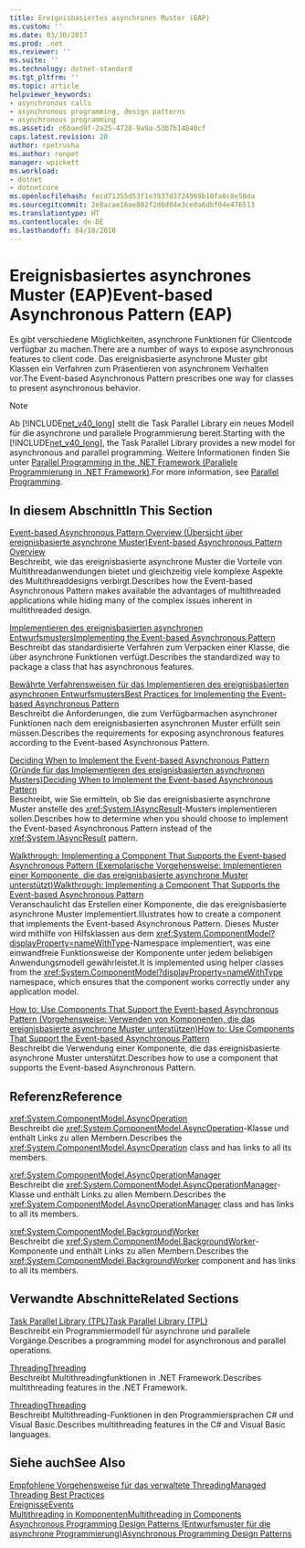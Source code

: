 ```yaml
---
title: Ereignisbasiertes asynchrones Muster (EAP)
ms.custom: ''
ms.date: 03/30/2017
ms.prod: .net
ms.reviewer: ''
ms.suite: ''
ms.technology: dotnet-standard
ms.tgt_pltfrm: ''
ms.topic: article
helpviewer_keywords:
- asynchronous calls
- asynchronous programming, design patterns
- asynchronous programming
ms.assetid: c6baed9f-2a25-4728-9a9a-53b7b14840cf
caps.latest.revision: 20
author: rpetrusha
ms.author: ronpet
manager: wpickett
ms.workload:
- dotnet
- dotnetcore
ms.openlocfilehash: fecd71355d53f1e3937d3724569b10fa0c8e50da
ms.sourcegitcommit: 2e8acae16ae802f2d6d04e3ce0a6dbf04e476513
ms.translationtype: HT
ms.contentlocale: de-DE
ms.lasthandoff: 04/18/2018
---
```

# <a name="event-based-asynchronous-pattern-eap"></a><span data-ttu-id="e4d9a-102">Ereignisbasiertes asynchrones Muster (EAP)</span><span class="sxs-lookup"><span data-stu-id="e4d9a-102">Event-based Asynchronous Pattern (EAP)</span></span>
<span data-ttu-id="e4d9a-103">Es gibt verschiedene Möglichkeiten, asynchrone Funktionen für Clientcode verfügbar zu machen.</span><span class="sxs-lookup"><span data-stu-id="e4d9a-103">There are a number of ways to expose asynchronous features to client code.</span></span> <span data-ttu-id="e4d9a-104">Das ereignisbasierte asynchrone Muster gibt Klassen ein Verfahren zum Präsentieren von asynchronem Verhalten vor.</span><span class="sxs-lookup"><span data-stu-id="e4d9a-104">The Event-based Asynchronous Pattern prescribes one way for classes to present asynchronous behavior.</span></span>  
  
> [!NOTE]
>  <span data-ttu-id="e4d9a-105">Ab [!INCLUDE[net_v40_long](../../../includes/net-v40-long-md.md)] stellt die Task Parallel Library ein neues Modell für die asynchrone und parallele Programmierung bereit.</span><span class="sxs-lookup"><span data-stu-id="e4d9a-105">Starting with the [!INCLUDE[net_v40_long](../../../includes/net-v40-long-md.md)], the Task Parallel Library provides a new model for asynchronous and parallel programming.</span></span> <span data-ttu-id="e4d9a-106">Weitere Informationen finden Sie unter [Parallel Programming in the .NET Framework (Parallele Programmierung in .NET Framework)](../../../docs/standard/parallel-programming/index.md).</span><span class="sxs-lookup"><span data-stu-id="e4d9a-106">For more information, see [Parallel Programming](../../../docs/standard/parallel-programming/index.md).</span></span>  
  
## <a name="in-this-section"></a><span data-ttu-id="e4d9a-107">In diesem Abschnitt</span><span class="sxs-lookup"><span data-stu-id="e4d9a-107">In This Section</span></span>  
 [<span data-ttu-id="e4d9a-108">Event-based Asynchronous Pattern Overview (Übersicht über ereignisbasierte asynchrone Muster)</span><span class="sxs-lookup"><span data-stu-id="e4d9a-108">Event-based Asynchronous Pattern Overview</span></span>](../../../docs/standard/asynchronous-programming-patterns/event-based-asynchronous-pattern-overview.md)  
 <span data-ttu-id="e4d9a-109">Beschreibt, wie das ereignisbasierte asynchrone Muster die Vorteile von Multithreadanwendungen bietet und gleichzeitig viele komplexe Aspekte des Multithreaddesigns verbirgt.</span><span class="sxs-lookup"><span data-stu-id="e4d9a-109">Describes how the Event-based Asynchronous Pattern makes available the advantages of multithreaded applications while hiding many of the complex issues inherent in multithreaded design.</span></span>  
  
 [<span data-ttu-id="e4d9a-110">Implementieren des ereignisbasierten asynchronen Entwurfsmusters</span><span class="sxs-lookup"><span data-stu-id="e4d9a-110">Implementing the Event-based Asynchronous Pattern</span></span>](../../../docs/standard/asynchronous-programming-patterns/implementing-the-event-based-asynchronous-pattern.md)  
 <span data-ttu-id="e4d9a-111">Beschreibt das standardisierte Verfahren zum Verpacken einer Klasse, die über asynchrone Funktionen verfügt.</span><span class="sxs-lookup"><span data-stu-id="e4d9a-111">Describes the standardized way to package a class that has asynchronous features.</span></span>  
  
 [<span data-ttu-id="e4d9a-112">Bewährte Verfahrensweisen für das Implementieren des ereignisbasierten asynchronen Entwurfsmusters</span><span class="sxs-lookup"><span data-stu-id="e4d9a-112">Best Practices for Implementing the Event-based Asynchronous Pattern</span></span>](../../../docs/standard/asynchronous-programming-patterns/best-practices-for-implementing-the-event-based-asynchronous-pattern.md)  
 <span data-ttu-id="e4d9a-113">Beschreibt die Anforderungen, die zum Verfügbarmachen asynchroner Funktionen nach dem ereignisbasierten asynchronen Muster erfüllt sein müssen.</span><span class="sxs-lookup"><span data-stu-id="e4d9a-113">Describes the requirements for exposing asynchronous features according to the Event-based Asynchronous Pattern.</span></span>  
  
 [<span data-ttu-id="e4d9a-114">Deciding When to Implement the Event-based Asynchronous Pattern (Gründe für das Implementieren des ereignisbasierten asynchronen Musters)</span><span class="sxs-lookup"><span data-stu-id="e4d9a-114">Deciding When to Implement the Event-based Asynchronous Pattern</span></span>](../../../docs/standard/asynchronous-programming-patterns/deciding-when-to-implement-the-event-based-asynchronous-pattern.md)  
 <span data-ttu-id="e4d9a-115">Beschreibt, wie Sie ermitteln, ob Sie das ereignisbasierte asynchrone Muster anstelle des <xref:System.IAsyncResult>-Musters implementieren sollen.</span><span class="sxs-lookup"><span data-stu-id="e4d9a-115">Describes how to determine when you should choose to implement the Event-based Asynchronous Pattern instead of the <xref:System.IAsyncResult> pattern.</span></span>  
  
 [<span data-ttu-id="e4d9a-116">Walkthrough: Implementing a Component That Supports the Event-based Asynchronous Pattern (Exemplarische Vorgehensweise: Implementieren einer Komponente, die das ereignisbasierte asynchrone Muster unterstützt)</span><span class="sxs-lookup"><span data-stu-id="e4d9a-116">Walkthrough: Implementing a Component That Supports the Event-based Asynchronous Pattern</span></span>](../../../docs/standard/asynchronous-programming-patterns/component-that-supports-the-event-based-asynchronous-pattern.md)  
 <span data-ttu-id="e4d9a-117">Veranschaulicht das Erstellen einer Komponente, die das ereignisbasierte asynchrone Muster implementiert.</span><span class="sxs-lookup"><span data-stu-id="e4d9a-117">Illustrates how to create a component that implements the Event-based Asynchronous Pattern.</span></span> <span data-ttu-id="e4d9a-118">Dieses Muster wird mithilfe von Hilfsklassen aus dem <xref:System.ComponentModel?displayProperty=nameWithType>-Namespace implementiert, was eine einwandfreie Funktionsweise der Komponente unter jedem beliebigen Anwendungsmodell gewährleistet.</span><span class="sxs-lookup"><span data-stu-id="e4d9a-118">It is implemented using helper classes from the <xref:System.ComponentModel?displayProperty=nameWithType> namespace, which ensures that the component works correctly under any application model.</span></span>  
  
 [<span data-ttu-id="e4d9a-119">How to: Use Components That Support the Event-based Asynchronous Pattern (Vorgehensweise: Verwenden von Komponenten, die das ereignisbasierte asynchrone Muster unterstützen)</span><span class="sxs-lookup"><span data-stu-id="e4d9a-119">How to: Use Components That Support the Event-based Asynchronous Pattern</span></span>](../../../docs/standard/asynchronous-programming-patterns/how-to-use-components-that-support-the-event-based-asynchronous-pattern.md)  
 <span data-ttu-id="e4d9a-120">Beschreibt die Verwendung einer Komponente, die das ereignisbasierte asynchrone Muster unterstützt.</span><span class="sxs-lookup"><span data-stu-id="e4d9a-120">Describes how to use a component that supports the Event-based Asynchronous Pattern.</span></span>  
  
## <a name="reference"></a><span data-ttu-id="e4d9a-121">Referenz</span><span class="sxs-lookup"><span data-stu-id="e4d9a-121">Reference</span></span>  
 <xref:System.ComponentModel.AsyncOperation>  
 <span data-ttu-id="e4d9a-122">Beschreibt die <xref:System.ComponentModel.AsyncOperation>-Klasse und enthält Links zu allen Membern.</span><span class="sxs-lookup"><span data-stu-id="e4d9a-122">Describes the <xref:System.ComponentModel.AsyncOperation> class and has links to all its members.</span></span>  
  
 <xref:System.ComponentModel.AsyncOperationManager>  
 <span data-ttu-id="e4d9a-123">Beschreibt die <xref:System.ComponentModel.AsyncOperationManager>-Klasse und enthält Links zu allen Membern.</span><span class="sxs-lookup"><span data-stu-id="e4d9a-123">Describes the <xref:System.ComponentModel.AsyncOperationManager> class and has links to all its members.</span></span>  
  
 <xref:System.ComponentModel.BackgroundWorker>  
 <span data-ttu-id="e4d9a-124">Beschreibt die <xref:System.ComponentModel.BackgroundWorker>-Komponente und enthält Links zu allen Membern.</span><span class="sxs-lookup"><span data-stu-id="e4d9a-124">Describes the <xref:System.ComponentModel.BackgroundWorker> component and has links to all its members.</span></span>  
  
## <a name="related-sections"></a><span data-ttu-id="e4d9a-125">Verwandte Abschnitte</span><span class="sxs-lookup"><span data-stu-id="e4d9a-125">Related Sections</span></span>  
 [<span data-ttu-id="e4d9a-126">Task Parallel Library (TPL)</span><span class="sxs-lookup"><span data-stu-id="e4d9a-126">Task Parallel Library (TPL)</span></span>](../../../docs/standard/parallel-programming/task-parallel-library-tpl.md)  
 <span data-ttu-id="e4d9a-127">Beschreibt ein Programmiermodell für asynchrone und parallele Vorgänge.</span><span class="sxs-lookup"><span data-stu-id="e4d9a-127">Describes a programming model for asynchronous and parallel operations.</span></span>  
  
 [<span data-ttu-id="e4d9a-128">Threading</span><span class="sxs-lookup"><span data-stu-id="e4d9a-128">Threading</span></span>](../../../docs/standard/threading/index.md)  
 <span data-ttu-id="e4d9a-129">Beschreibt Multithreadingfunktionen in .NET Framework.</span><span class="sxs-lookup"><span data-stu-id="e4d9a-129">Describes multithreading features in the .NET Framework.</span></span>  
  
 [<span data-ttu-id="e4d9a-130">Threading</span><span class="sxs-lookup"><span data-stu-id="e4d9a-130">Threading</span></span>](https://msdn.microsoft.com/library/552f6c68-dbdb-4327-ae36-32cf9063d88c)  
 <span data-ttu-id="e4d9a-131">Beschreibt Multithreading-Funktionen in den Programmiersprachen C# und Visual Basic.</span><span class="sxs-lookup"><span data-stu-id="e4d9a-131">Describes multithreading features in the C# and Visual Basic languages.</span></span>  
  
## <a name="see-also"></a><span data-ttu-id="e4d9a-132">Siehe auch</span><span class="sxs-lookup"><span data-stu-id="e4d9a-132">See Also</span></span>  
 [<span data-ttu-id="e4d9a-133">Empfohlene Vorgehensweise für das verwaltete Threading</span><span class="sxs-lookup"><span data-stu-id="e4d9a-133">Managed Threading Best Practices</span></span>](../../../docs/standard/threading/managed-threading-best-practices.md)  
 [<span data-ttu-id="e4d9a-134">Ereignisse</span><span class="sxs-lookup"><span data-stu-id="e4d9a-134">Events</span></span>](../../../docs/standard/events/index.md)  
 [<span data-ttu-id="e4d9a-135">Multithreading in Komponenten</span><span class="sxs-lookup"><span data-stu-id="e4d9a-135">Multithreading in Components</span></span>](https://msdn.microsoft.com/library/2fc31e68-fb71-4544-b654-0ce720478779)  
 [<span data-ttu-id="e4d9a-136">Asynchronous Programming Design Patterns (Entwurfsmuster für die asynchrone Programmierung)</span><span class="sxs-lookup"><span data-stu-id="e4d9a-136">Asynchronous Programming Design Patterns</span></span>](../../../docs/standard/asynchronous-programming-patterns/event-based-asynchronous-pattern-eap.md)

